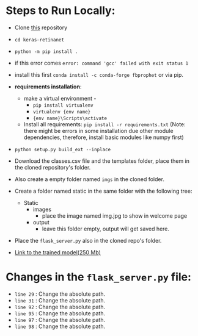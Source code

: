 
# Steps to Run Locally:

- Clone [this](https://github.com/fizyr/keras-retinanet.git) repository
- `cd keras-retinanet`
- `python -m pip install .`
- if this error  comes `error: command 'gcc' failed with exit status 1`
- install this first `conda install -c conda-forge fbprophet` or via pip.
- __requirements installation__:
     - make a virtual environment -
         * `pip install virtualenv`
         * `virtualenv {env name}`
         * `{env name}\Scripts\activate`
    - Install all requirements: `pip install -r requirements.txt`
(Note: there might be errors in some installation due other module dependencies, therefore, install basic modules like numpy first)
- `python setup.py build_ext --inplace`
- Download the classes.csv file and the templates folder, place them in the cloned repository's folder.
- Also create a empty folder named `imgs` in the cloned folder.
- Create a folder named static in the same folder with the following tree:
    * Static
        * images
            * place the image named img.jpg to show in welcome page
        * output
            * leave this folder empty, output will get saved here.

- Place the `flask_server.py` also in the cloned repo's folder.
- [Link to the trained model(250 Mb)](https://drive.google.com/file/d/1N1ZazBRPI-tt4iG4Jt-MhyTWW8aQREDQ/view?usp=sharing)



# Changes in the `flask_server.py` file:
- `line 29` : Change the absolute path.
- `line 31` : Change the absolute path.
- `line 92` : Change the absolute path.
- `line 95` : Change the absolute path.
- `line 97` : Change the absolute path.
- `line 98` : Change the absolute path.

